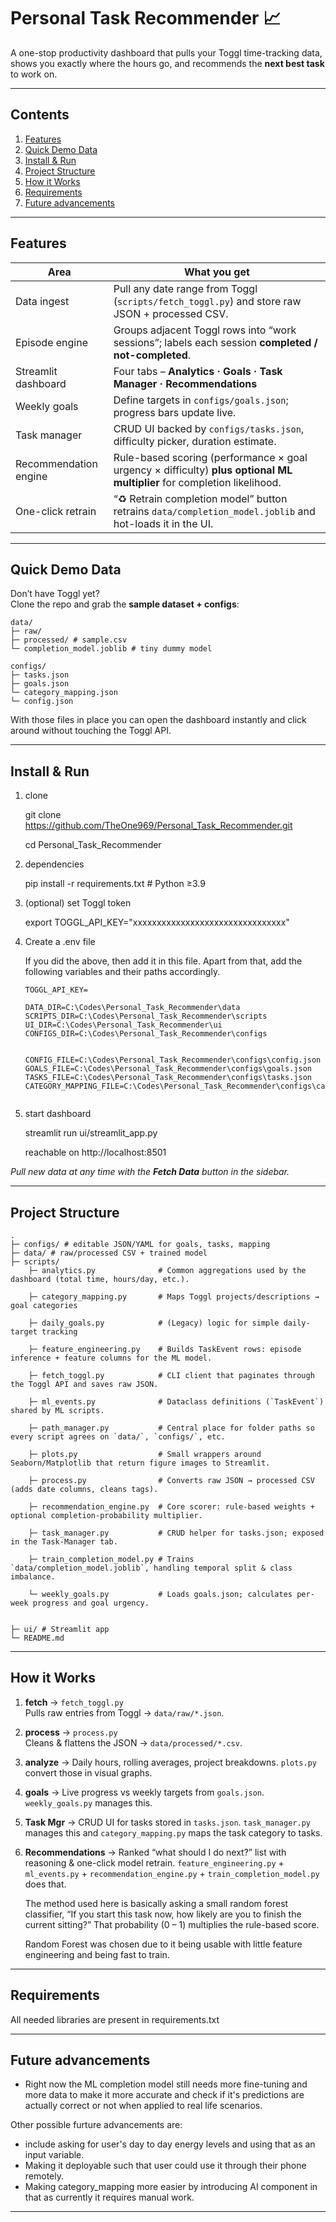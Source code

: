 # Personal Task Recommender 📈

A one-stop productivity dashboard that pulls your Toggl time-tracking data, shows you exactly where the hours go, and recommends the **next best task** to work on.

---

## Contents
1. [Features](#features)
2. [Quick Demo Data](#quick-demo-data)
3. [Install & Run](#install--run)
4. [Project Structure](#project-structure)
5. [How it Works](#how-it-works)
6. [Requirements](#requirements)
7. [Future advancements](#future-advancements)


---

## Features

| Area | What you get |
|------|--------------|
| Data ingest | Pull any date range from Toggl (`scripts/fetch_toggl.py`) and store raw JSON + processed CSV. |
| Episode engine | Groups adjacent Toggl rows into “work sessions”; labels each session **completed / not-completed**. |
| Streamlit dashboard | Four tabs – **Analytics · Goals · Task Manager · Recommendations** |
| Weekly goals | Define targets in `configs/goals.json`; progress bars update live. |
| Task manager | CRUD UI backed by `configs/tasks.json`, difficulty picker, duration estimate. |
| Recommendation engine | Rule-based scoring (performance × goal urgency × difficulty) **plus optional ML multiplier** for completion likelihood. |
| One-click retrain | “♻️ Retrain completion model” button retrains `data/completion_model.joblib` and hot-loads it in the UI. |

---

## Quick Demo Data

Don’t have Toggl yet?  
Clone the repo and grab the **sample dataset + configs**:
```
data/
├─ raw/ 
├─ processed/ # sample.csv 
└─ completion_model.joblib # tiny dummy model

configs/
├─ tasks.json
├─ goals.json
└─ category_mapping.json
└─ config.json
```

With those files in place you can open the dashboard instantly and click around
without touching the Toggl API.

---

## Install & Run

1. clone

    git clone https://github.com/TheOne969/Personal_Task_Recommender.git 

    cd Personal_Task_Recommender

2. dependencies
    
    pip install -r requirements.txt # Python ≥3.9

3. (optional) set Toggl token
    
    export TOGGL_API_KEY="xxxxxxxxxxxxxxxxxxxxxxxxxxxxxxxx"

4. Create a .env file

    If you did the above, then add it in this file. Apart from that, add the following variables and their paths accordingly. 

    ```
    TOGGL_API_KEY=
        
    DATA_DIR=C:\Codes\Personal_Task_Recommender\data
    SCRIPTS_DIR=C:\Codes\Personal_Task_Recommender\scripts
    UI_DIR=C:\Codes\Personal_Task_Recommender\ui
    CONFIGS_DIR=C:\Codes\Personal_Task_Recommender\configs

    
    CONFIG_FILE=C:\Codes\Personal_Task_Recommender\configs\config.json
    GOALS_FILE=C:\Codes\Personal_Task_Recommender\configs\goals.json
    TASKS_FILE=C:\Codes\Personal_Task_Recommender\configs\tasks.json
    CATEGORY_MAPPING_FILE=C:\Codes\Personal_Task_Recommender\configs\category_mapping.json


    ```


5. start dashboard

    streamlit run ui/streamlit_app.py 
    
    reachable on http://localhost:8501



*Pull new data at any time with the **Fetch Data** button in the sidebar.*

---

## Project Structure
```
.
├─ configs/ # editable JSON/YAML for goals, tasks, mapping
├─ data/ # raw/processed CSV + trained model
├─ scripts/
    ├─ analytics.py              # Common aggregations used by the dashboard (total time, hours/day, etc.).

    ├─ category_mapping.py       # Maps Toggl projects/descriptions → goal categories

    ├─ daily_goals.py            # (Legacy) logic for simple daily-target tracking

    ├─ feature_engineering.py    # Builds TaskEvent rows: episode inference + feature columns for the ML model.

    ├─ fetch_toggl.py            # CLI client that paginates through the Toggl API and saves raw JSON.

    ├─ ml_events.py              # Dataclass definitions (`TaskEvent`) shared by ML scripts.

    ├─ path_manager.py           # Central place for folder paths so every script agrees on `data/`, `configs/`, etc.

    ├─ plots.py                  # Small wrappers around Seaborn/Matplotlib that return figure images to Streamlit.

    ├─ process.py                # Converts raw JSON → processed CSV (adds date columns, cleans tags).

    ├─ recommendation_engine.py  # Core scorer: rule-based weights + optional completion-probability multiplier.

    ├─ task_manager.py           # CRUD helper for tasks.json; exposed in the Task-Manager tab.

    ├─ train_completion_model.py # Trains `data/completion_model.joblib`, handling temporal split & class imbalance.

    └─ weekly_goals.py           # Loads goals.json; calculates per-week progress and goal urgency.


├─ ui/ # Streamlit app
└─ README.md
```
---

## How it Works

1. **fetch**  -> `fetch_toggl.py`  
   Pulls raw entries from Toggl → `data/raw/*.json`.

2. **process**  -> `process.py`  
   Cleans & flattens the JSON → `data/processed/*.csv`.

3. **analyze** -> Daily hours, rolling averages, project breakdowns. 
    `plots.py` convert those in visual graphs. 

4. **goals** ->  Live progress vs weekly targets from `goals.json`.
    `weekly_goals.py` manages this. 

5. **Task Mgr** -> CRUD UI for tasks stored in `tasks.json`. 
    `task_manager.py` manages this and `category_mapping.py` maps the task category to tasks. 


6. **Recommendations** -> Ranked “what should I do next?” list with reasoning & one-click model retrain. 
      `feature_engineering.py` + `ml_events.py` + `recommendation_engine.py` + `train_completion_model.py` does that. 

      The method used here is basically asking a small random forest classifier, “If you start this task now, how likely are you to finish the current sitting?”
      That probability (0 – 1) multiplies the rule-based score.

      Random Forest was chosen due to it being usable with little feature engineering and being fast to train. 

---

## Requirements

All needed libraries are present in requirements.txt

---

## Future advancements

  - Right now the ML completion model still needs more fine-tuning and more data to make it more accurate and check if it's predictions are actually correct or not when applied to real life scenarios. 

  Other possible furture advancements are: 
   - include asking for user's day to day energy levels and using that as an input variable. 
   - Making it deployable such that user could use it through their phone remotely. 
   - Making category_mapping more easier by introducing AI component in that as currently it requires manual work. 

  
  
 





---

